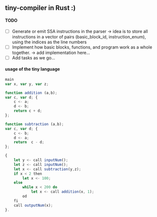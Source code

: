 ## tiny-compiler in Rust :)

#### TODO
- [ ] Generate or emit SSA instructions in the parser
      -> idea is to store all instructions in a vector of pairs (basic_block_id, instruction_enum), using the indices as the line numbers
- [ ] Implement how basic blocks, functions, and program work as a whole together.
      -> add implementation here...
- [ ] Add tasks as we go...

#### usage of the tiny language
```js
main 
var x, var y, var z; 

function addition (a,b); 
var c, var d; { 
    c <- a; 
    d <- b;
    return c + d;
};

function subtraction (a,b);
var c, var d; {
    c <- b;
    d <- a;
    return  c - d;
};

{
    let y <- call inputNum();
    let z <- call inputNum();
    let x <- call subtraction(y,z);
    if x < 2 then
        let x <- 100;
    else
        while x < 200 do
            let x <- call addition(x, 1);
        od
    fi
    call outputNum(x);
}.
```
